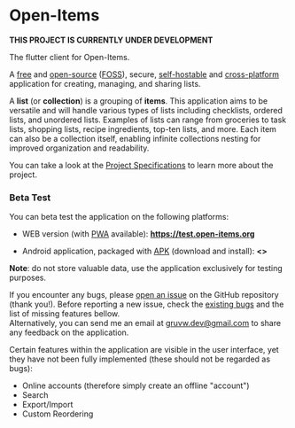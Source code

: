 # Open-Items

**THIS PROJECT IS CURRENTLY UNDER DEVELOPMENT**

The flutter client for Open-Items.

A [free](https://en.wikipedia.org/wiki/Free_software) and [open-source](https://en.wikipedia.org/wiki/Open-source_software) ([FOSS](https://en.wikipedia.org/wiki/Free_and_open-source_software)), secure, [self-hostable](https://en.wikipedia.org/wiki/Self-hosting_(web_services)) and [cross-platform](https://en.wikipedia.org/wiki/Cross-platform_software) application for creating, managing, and sharing lists.

A **list** (or **collection**) is a grouping of **items**.
This application aims to be versatile and will handle various types of lists including checklists, ordered lists, and unordered lists.
Examples of lists can range from groceries to task lists, shopping lists, recipe ingredients, top-ten lists, and more.
Each item can also be a collection itself, enabling infinite collections nesting for improved organization and readability.

You can take a look at the [Project Specifications](./specifications.md) to learn more about the project.

### Beta Test

You can beta test the application on the following platforms:

* WEB version (with [PWA](https://en.wikipedia.org/wiki/Progressive_web_app) available): **<https://test.open-items.org>**
<!-- TODO release android -->
* Android application, packaged with [APK](https://en.wikipedia.org/wiki/Apk_(file_format)) (download and install): **<>** 

**Note**: do not store valuable data, use the application exclusively for testing purposes.

If you encounter any bugs, please [open an issue](https://github.com/gruvw/open_items/issues/new) on the GitHub repository (thank you!).
Before reporting a new issue, check the [existing bugs](https://github.com/gruvw/open_items/issues?q=label%3Abeta-test) and the list of missing features bellow.  
Alternatively, you can send me an email at gruvw.dev@gmail.com to share any feedback on the application.

Certain features within the application are visible in the user interface, yet they have not been fully implemented (these should not be regarded as bugs):

* Online accounts (therefore simply create an offline "account")
* Search
* Export/Import
* Custom Reordering
